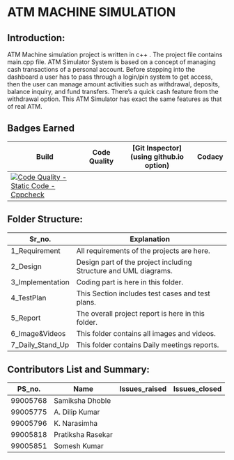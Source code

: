 # ATM MACHINE SIMULATION


## Introduction:

   ATM Machine simulation project is written in c++ . The project file contains main.cpp file. ATM Simulator System is based on a concept of managing cash transactions of a personal account. Before stepping into the dashboard a user has to pass through a login/pin system to get access, then the user can manage amount activities such as withdrawal, deposits, balance inquiry, and fund transfers. There’s a quick cash feature from the withdrawal option. This ATM Simulator has exact the same features as that of real ATM.


## Badges Earned
| Build | Code Quality | [Git Inspector](using github.io option) | Codacy | 
|-------|--------------|-----------------------------------------|--------|
[![Code Quality - Static Code - Cppcheck](https://github.com/samikshadhoble/OOPS_miniproject/actions/workflows/cppcheck.yml/badge.svg)](https://github.com/samikshadhoble/OOPS_miniproject/actions/workflows/cppcheck.yml)|

## Folder Structure:
| Sr_no. | Explanation |
|--------|-------------|
| 1_Requirement| All requirements of the projects are here. |
| 2_Design | Design part of the project including Structure and UML diagrams. |
| 3_Implementation | Coding part is here in this folder. |
| 4_TestPlan | This Section includes test cases and test plans. |
| 5_Report | The overall project report is here in this folder. |
| 6_Image&Videos | This folder contains all images and videos. |
| 7_Daily_Stand_Up | This folder contains Daily meetings reports. |

## Contributors List and Summary:
| PS_no.   |    Name           | Issues_raised | Issues_closed |
|----------|-------------------|---------------|---------------|
| 99005768 | Samiksha Dhoble   |               |               |
| 99005775 | A. Dilip Kumar    |               |               |
| 99005796 | K. Narasimha      |               |               |
| 99005818 | Pratiksha Rasekar |               |               |
| 99005851 | Somesh Kumar      |               |               |








